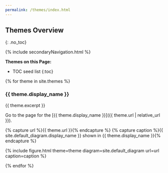 ```yaml
---
permalink: /themes/index.html
---
```

## Themes Overview
{: .no_toc}

{% include secondaryNavigation.html %}

**Themes on this Page:**

* TOC seed list
{:toc}

{% for theme in site.themes %}

### {{ theme.display_name }}

{{ theme.excerpt }}

Go to the page for the [{{ theme.display_name }}]({{ theme.url | relative_url }}).

{% capture url %}{{ theme.url }}{% endcapture %}
{% capture caption %}{{ site.default_diagram.display_name }} shown in {{ theme.display_name }}{% endcapture %}

{% include figure.html theme=theme diagram=site.default_diagram url=url caption=caption %}

{% endfor %}
